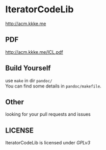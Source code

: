 # IteratorCodeLib

<http://acm.kkke.me>

## PDF

<http://acm.kkke.me/ICL.pdf>

## Build Yourself

use `make` in dir `pandoc/`  
You can find some details in `pandoc/makefile`.

## Other

looking for your pull requests and issues

## LICENSE

IteratorCodeLib is licensed under *GPLv3*

